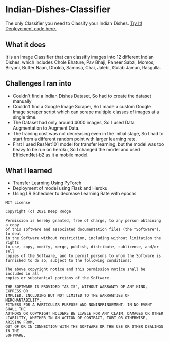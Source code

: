 # Indian-Dishes-Classifier
The only Classifier you need to Classify your Indian Dishes. <a href='https://ai-maharaj.herokuapp.com/'> Try It! </a> <br>
<a href='https://github.com/deeprodge/Indian-Dishes-Classifier'> Deployement code here.</a>

## What it does
It is an Image Classifier that can classifiy images into 12 different Indian Dishes, which includes Chole Bhature, Pav Bhaji, Paneer Sabzi, Momos, Biryani, Butter Naan, Dhokla, Samosa, Chai, Jalebi, Gulab Jamun, Rasgulla.

## Challenges I ran into

- Couldn't find a Indian Dishes Dataset, So had to create the dataset manually
- Couldn't find a Google Image Scraper, So I made a custom Google Image scraper script which can scrape multiple classes of images at a single time.
- The Dataset had only around 4000 images, So I used Data Augmentation to Augment Data.
- The training cost was not decreasing even in the initial stage, So I had to start from a different random point with larger learning rate.
- First I used ResNet101 model for transfer learning, but the model was too heavy to be run on heroku, So I changed the model and used EfficientNet-b2 as it a mobile model.

## What I learned

- Transfer Learning Using PyTorch
- Deployment of model using Flask and Heroku
- Using LR Scheduler to decrease Learning Rate with epochs

```
MIT License

Copyright (c) 2021 Deep Rodge

Permission is hereby granted, free of charge, to any person obtaining a copy
of this software and associated documentation files (the "Software"), to deal
in the Software without restriction, including without limitation the rights
to use, copy, modify, merge, publish, distribute, sublicense, and/or sell
copies of the Software, and to permit persons to whom the Software is
furnished to do so, subject to the following conditions:

The above copyright notice and this permission notice shall be included in all
copies or substantial portions of the Software.

THE SOFTWARE IS PROVIDED "AS IS", WITHOUT WARRANTY OF ANY KIND, EXPRESS OR
IMPLIED, INCLUDING BUT NOT LIMITED TO THE WARRANTIES OF MERCHANTABILITY,
FITNESS FOR A PARTICULAR PURPOSE AND NONINFRINGEMENT. IN NO EVENT SHALL THE
AUTHORS OR COPYRIGHT HOLDERS BE LIABLE FOR ANY CLAIM, DAMAGES OR OTHER
LIABILITY, WHETHER IN AN ACTION OF CONTRACT, TORT OR OTHERWISE, ARISING FROM,
OUT OF OR IN CONNECTION WITH THE SOFTWARE OR THE USE OR OTHER DEALINGS IN THE
SOFTWARE.
```

